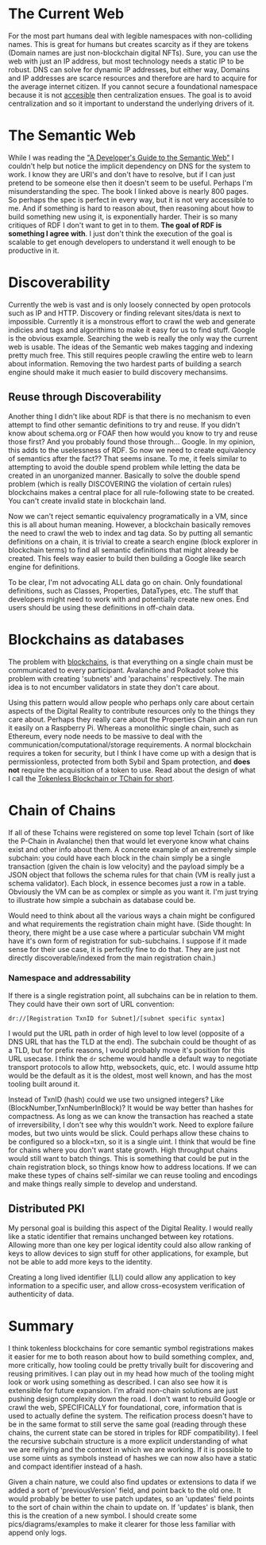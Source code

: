 # The Current Web
For the most part humans deal with legible namespaces with non-colliding names. This is great for humans but creates scarcity as if they are tokens (Domain names are just non-blockchain digital NFTs). Sure, you can use the web with just an IP address, but most technology needs a static IP to be robust. DNS can solve for dynamic IP addresses, but either way, Domains and IP addresses are scarce resources and therefore are hard to acquire for the average internet citizen. If you cannot secure a  foundational namespace because it is not [accesible](https://github.com/ThinkingJoules/distributed-web-data/wiki/Permissionless-vs-Accessible) then centralization ensues. The goal is to avoid centralization and so it important to understand the underlying drivers of it. 

# The Semantic Web
While I was reading the ["A Developer's Guide to the Semantic Web"](https://www.amazon.com/Developers-Guide-Semantic-Web/dp/3662437953) I couldn't help but notice the implicit dependency on DNS for the system to work. I know they are URI's and don't have to resolve, but if I can just pretend to be someone else then it doesn't seem to be useful. Perhaps I'm misunderstanding the spec. The book I linked above is nearly 800 pages. So perhaps the spec is perfect in every way, but it is not very accessible to me. And if something is hard to reason about, then reasoning about how to build something new using it, is exponentially harder. Their is so many critiques of RDF I don't want to get in to them. **The goal of RDF is something I agree with**. I just don't think the execution of the goal is scalable to get enough developers to understand it well enough to be productive in it.

# Discoverability
Currently the web is vast and is only loosely connected by open protocols such as IP and HTTP. Discovery or finding relevant sites/data is next to impossible. Currently it is a monstrous effort to crawl the web and generate indicies and tags and algorithims to make it easy for us to find stuff. Google is the obvious example. Searching the web is really the only way the current web is usable. The ideas of the Semantic web makes tagging and indexing pretty much free. This still requires people crawling the entire web to learn about information. Removing the two hardest parts of building a search engine should make it much easier to build discovery mechansims.
## Reuse through Discoverability
Another thing I didn't like about RDF is that there is no mechanism to even attempt to find other semantic definitions to try and reuse. If you didn't know about schema.org or FOAF then how would you know to try and reuse those first? And you probably found those through... Google. In my opinion, this adds to the uselessness of RDF. So now we need to create equivalency of semantics after the fact?? That seems insane. To me, it feels similar to attempting to avoid the double spend problem while letting the data be created in an unorganized manner. Basically to solve the double spend problem (which is really DISCOVERING the violation of certain rules) blockchains makes a central place for all rule-following state to be created. You can't create invalid state in blockchain land.

Now we can't reject semantic equivalency programatically in a VM, since this is all about human meaning. However, a blockchain basically removes the need to crawl the web to index and tag data. So by putting all semantic definitions on a chain, it is trivial to create a search engine (block explorer in blockchain terms) to find all semantic definitions that might already be created. This feels way easier to build then building a Google like search engine for definitions.

To be clear, I'm not advocating ALL data go on chain. Only foundational definitions, such as Classes, Properties, DataTypes, etc. The stuff that developers might need to work with and potentially create new ones. End users should be using these definitions in off-chain data.

# Blockchains as databases
The problem with [blockchains](https://github.com/ThinkingJoules/distributed-web-data/wiki/Blockchains), is that everything on a single chain must be communicated to every participant. Avalanche and Polkadot solve this problem with creating 'subnets' and 'parachains' respectively. The main idea is to not encumber validators in state they don't care about. 

Using this pattern would allow people who perhaps only care about certain aspects of the Digital Reality to contribute resources only to the things they care about. Perhaps they really care about the Properties Chain and can run it easily on a Raspberry Pi. Whereas a monolithic single chain, such as Ethereum, every node needs to be massive to deal with the communication/computational/storage requirements. A normal blockchain requires a token for security, but I think I have come up with a design that is permissionless, protected from both Sybil and Spam protection, and **does not** require the acquisition of a token to use. Read about the design of what I call the [Tokenless Blockchain or TChain for short](https://github.com/ThinkingJoules/linked-data-thoughts/wiki/'Tokenless'-Proof-of-Stake-Blockchain-(PoSW-=-Proof-of-Staked-Work)).

# Chain of Chains
If all of these Tchains were registered on some top level Tchain (sort of like the P-Chain in Avalanche) then that would let everyone know what chains exist and other info about them. A concrete example of an extremely simple subchain: you could have each block in the chain simply be a single transaction (given the chain is low velocity) and the payload simply be a JSON object that follows the schema rules for that chain (VM is really just a schema validator). Each block, in essence becomes just a row in a table. Obviously the VM can be as complex or simple as you want it. I'm just trying to illustrate how simple a subchain as database could be. 

Would need to think about all the various ways a chain might be configured and what requirements the registration chain might have. (Side thought: In theory, there might be a use case where a particular subchain VM might have it's own form of registration for sub-subchains. I suppose if it made sense for their use case, it is perfectly fine to do that. They are just not directly discoverable/indexed from the main registration chain.)

### Namespace and addressability
If there is a single registration point, all subchains can be in relation to them. They could have their own sort of URL convention: 

```dr://[Registration TxnID for Subnet]/[subnet specific syntax]```

I would put the URL path in order of high level to low level (opposite of a DNS URL that has the TLD at the end). The subchain could be thought of as a TLD, but for prefix reasons, I would probably move it's position for this URL usecase. I think the ```dr``` scheme would handle a default way to negotiate transport protocols to allow http, websockets, quic, etc. I would assume http would be the default as it is the oldest, most well known, and has the most tooling built around it.

Instead of TxnID (hash) could we use two unsigned integers? Like (BlockNumber,TxnNumberInBlock)? It would be way better than hashes for compactness. As long as we can know the transaction has reached a state of irreversibility, I don't see why this wouldn't work. Need to explore failure modes, but two uints would be slick. Could perhaps allow these chains to be configured so a block=txn, so it is a single uint. I think that would be fine for chains where you don't want state growth. High throughput chains would still want to batch things. This is something that could be put in the chain registration block, so things know how to address locations. If we can make these types of chains self-similar we can reuse tooling and encodings and make things really simple to develop and understand.

## Distributed PKI
My personal goal is building this aspect of the Digital Reality. I would really like a static identifier that remains unchanged between key rotations. Allowing more than one key per logical identity could also allow ranking of keys to allow devices to sign stuff for other applications, for example, but not be able to add more keys to the identity.

Creating a long lived identifier (LLI) could allow any application to key information to a specific user, and allow cross-ecosystem verification of authenticity of data.

# Summary
I think tokenless blockchains for core semantic symbol registrations makes it easier for me to both reason about how to build something complex, and, more critically, how tooling could be pretty trivally built for discovering and reusing primitives. I can play out in my head how much of the tooling might look or work using something as described. I can also see how it is extensible for future expansion. I'm afraid non-chain solutions are just pushing design complexity down the road. I don't want to rebuild Google or crawl the web, SPECIFICALLY for foundational, core, information that is used to actually define the system. The reification process doesn't have to be in the same format to still serve the same goal (reading through these chains, the current state can be stored in triples for RDF compatibility). I feel the recursive subchain structure is a more explicit understanding of what we are reifiying and the context in which we are working. If it is possible to use some uints as symbols instead of hashes we can now also have a static and compact identifier instead of a hash. 

Given a chain nature, we could also find updates or extensions to data if we added a sort of 'previousVersion' field, and point back to the old one. It would probably be better to use patch updates, so an 'updates' field points to the sort of chain within the chain to update on. If 'updates' is blank, then this is the creation of a new symbol. I should create some pics/diagrams/examples to make it clearer for those less familiar with append only logs.
